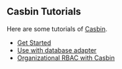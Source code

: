 ## Casbin Tutorials

Here are some tutorials of [Casbin](https://github.com/php-casbin/php-casbin).

* [Get Started](tutorials/Get-Started.md)
* [Use with database adapter](tutorials/Use-with-database-adapter.md)
* [Organizational RBAC with Casbin](tutorials/RBAC-with-Casbin.md)
